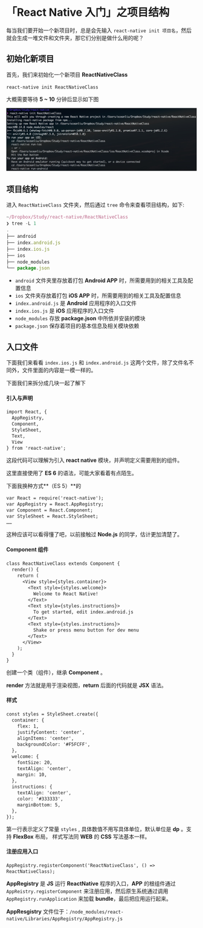 # 「React Native 入门」之项目结构

每当我们要开始一个新项目时，总是会先输入 `react-native init 项目名`，然后就会生成一堆文件和文件夹，那它们分别是做什么用的呢？



## 初始化新项目

首先，我们来初始化一个新项目 **ReactNativeClass**

`react-native init ReactNativeClass`

大概需要等待 **5 ~ 10** 分钟后显示如下图

![01](img/01.png)



## 项目结构

进入 `ReactNativeClass` 文件夹，然后通过 `tree` 命令来查看项目结构，如下:

```javascript
~/Dropbox/Study/react-native/ReactNativeClass   
❯ tree -L 1
.
├── android
├── index.android.js
├── index.ios.js
├── ios
├── node_modules
└── package.json
```

- `android` 文件夹里存放着打包 **Android APP** 时，所需要用到的相关工具及配置信息
- `ios` 文件夹存放着打包 **iOS APP** 时，所需要用到的相关工具及配置信息
- `index.android.js` 是 **Android** 应用程序的入口文件
- `index.ios.js` 是 **iOS** 应用程序的入口文件
- `node_modules` 存放 **package.json** 中所依并安装的模块
- `package.json`  保存着项目的基本信息及相关模块依赖




## 入口文件

下面我们来看看 `index.ios.js` 和 `index.android.js` 这两个文件，除了文件名不同外，文件里面的内容是一模一样的。



下面我们来拆分成几块一起了解下

#### 引入与声明

```
import React, {
  AppRegistry,
  Component,
  StyleSheet,
  Text,
  View
} from 'react-native';
```

这段代码可以理解为引入 **react native** 模块，并声明定义需要用到的组件。

这里直接使用了 **ES 6** 的语法，可能大家看着有点陌生。

下面我换种方式**（ES 5）**的

```
var React = require('react-native');
var AppRegistry = React.AppRegistry;
var Component = React.Component;
var StyleSheet = React.StyleSheet;
……
```

这种应该可以看得懂了吧，以前接触过 **Node.js** 的同学，估计更加清楚了。



#### Component 组件

```
class ReactNativeClass extends Component {
  render() {
    return (
      <View style={styles.container}>
        <Text style={styles.welcome}>
          Welcome to React Native!
        </Text>
        <Text style={styles.instructions}>
          To get started, edit index.android.js
        </Text>
        <Text style={styles.instructions}>
          Shake or press menu button for dev menu
        </Text>
      </View>
    );
  }
}
```

创建一个类（组件），继承 **Component** 。

**render** 方法就是用于渲染视图，**return** 后面的代码就是 **JSX** 语法。



#### 样式

```
const styles = StyleSheet.create({
  container: {
    flex: 1,
    justifyContent: 'center',
    alignItems: 'center',
    backgroundColor: '#F5FCFF',
  },
  welcome: {
    fontSize: 20,
    textAlign: 'center',
    margin: 10,
  },
  instructions: {
    textAlign: 'center',
    color: '#333333',
    marginBottom: 5,
  },
});
```

第一行表示定义了常量 `styles` , 具体数值不用写具体单位，默认单位是 **dp** 。支持 **FlexBox** 布局， 样式写法同 **WEB** 的 **CSS** 写法基本一样。



#### 注册应用入口

```
AppRegistry.registerComponent('ReactNativeClass', () => ReactNativeClass);
```

**AppRegistry** 是 **JS** 运行 **ReactNative** 程序的入口，**APP** 的根组件通过 ```AppReistry.registerComponent``` 来注册应用，然后原生系统通过调用 ```AppRegistry.runApplication``` 来加载 **bundle**，最后把应用运行起来。

**AppResgistry** 文件位于：```/node_modules/react-native/Libraries/AppRegistry/AppRegistry.js```

